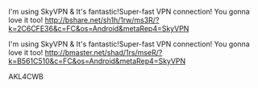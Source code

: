 I'm using SkyVPN & It's fantastic!Super-fast VPN connection! You gonna love it too! http://bshare.net/sh1h/1rw/ms3R/?k=2C6CFE36&c=FC&os=Android&metaRep4=SkyVPN

I'm using SkyVPN & It's fantastic!Super-fast VPN connection! You gonna love it too! http://bmaster.net/shad/1rs/mseR/?k=B561C510&c=FC&os=Android&metaRep4=SkyVPN






AKL4CWB
